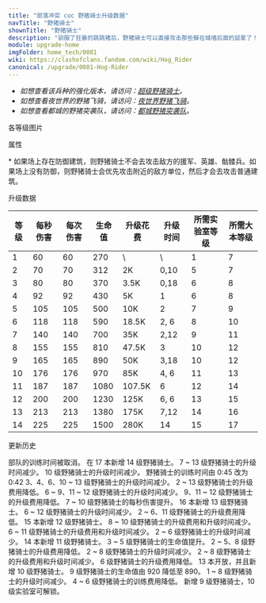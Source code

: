```yaml
---
title: "部落冲突 coc 野猪骑士升级数据"
navTitle: "野猪骑士"
shownTitle: "野猪骑士"
description: "驯服了狂暴的跳跳猪后，野猪骑士可以直接攻击那些躲在城墙后面的鼠辈了！有暗黑重油的滋养，这些勇士战无不胜！"
module: upgrade-home
imgFolder: home_tech/0081
wiki: https://clashofclans.fandom.com/wiki/Hog_Rider
canonical: /upgrade/0081-Hog-Rider
---
```


- *如想查看该兵种的强化版本，请访问：[超级野猪骑士](/upgrade/060f-Super-Hog-Rider)。*
- *如想查看夜世界的野猪飞骑，请访问：[夜世界野猪飞骑](/upgrade/100a-Hog-Glider)。*
- *如想查看都城的野猪突袭队，请访问：[都城野猪突袭队](/upgrade/200b-Hog-Raiders)。*

<UnitInfo :folder="$frontmatter.imgFolder" imgSrc="Hog_Rider_info.png" :imgAlt="$frontmatter.navTitle" :description="$frontmatter.description" />

<SmallTitle>各等级图片</SmallTitle>

<Panel>
    <UnitImgGroup :folder="$frontmatter.imgFolder">
        <UnitImg imgTitle="1 - 2 级" imgSrc="Hog_Rider1.png" />
        <UnitImg imgTitle="3 - 4 级" imgSrc="Hog_Rider3.png" />
        <UnitImg imgTitle="5 级" imgSrc="Hog_Rider5.png" />
        <UnitImg imgTitle="6 级" imgSrc="Hog_Rider6.png" />
        <UnitImg imgTitle="7 级" imgSrc="Hog_Rider7.png" />
        <UnitImg imgTitle="8 级" imgSrc="Hog_Rider8.png" />
        <UnitImg imgTitle="9 级" imgSrc="Hog_Rider9.png" />
        <UnitImg imgTitle="10 级" imgSrc="Hog_Rider10.png" />
        <UnitImg imgTitle="11 级" imgSrc="Hog_Rider11.png" />
        <UnitImg imgTitle="12 级" imgSrc="Hog_Rider12.png" />
        <UnitImg imgTitle="13 级" imgSrc="Hog_Rider13.png" />
        <UnitImg imgTitle="14 级" imgSrc="Hog_Rider14.png" />
    </UnitImgGroup>
</Panel>

<SmallTitle>属性</SmallTitle>

<UnitProperties>
    <UnitProperty pKey="攻击偏好" pValue="防御建筑<sup>*</sup>" />
    <UnitProperty pKey="伤害类型" pValue="单体伤害" />
    <UnitProperty pKey="攻击的目标" pValue="仅地面目标" />
    <UnitProperty pKey="占据人口" pValue="5" />
    <UnitProperty pKey="移动速度" pValue="3 格/秒" />
    <UnitProperty pKey="攻击速度" pValue="1 秒/次" />
    <UnitProperty pKey="攻击距离" pValue="0.6 格" />
    <UnitProperty pKey="所需暗黑训练营等级" pValue="2" />
    <UnitProperty pKey="所需大本等级" pValue="7" />
    <UnitProperty pKey="训练时间" pValue="无" trainingSystem="2025" />
</UnitProperties>

\* 如果场上存在防御建筑，则野猪骑士不会去攻击敌方的援军、英雄、骷髅兵。如果场上没有防御，则野猪骑士会优先攻击附近的敌方单位，然后才会去攻击普通建筑。

<SmallTitle>升级数据</SmallTitle>

<script setup>
const tableExtraInfo = [
    {
        "column": 4,
        "type": "cost",
        "gpClass": "research",
        "icon": "Dark_Elixir"
    },
    {
        "column": 5,
        "type": "time",
        "gpClass": "research"
    }
];
</script>

<UnitTable :tableExtraInfo="tableExtraInfo">

| 等级 |  每秒伤害 | 每次伤害 | 生命值 | 升级花费|  升级时间 |所需实验室等级|所需大本等级|
|  --- |    ---   |   ---   |   --- |    ---  |     ---   |     ---    |    ---    |
|   1  |     60   |    60   |   270 |      \  |     \     |      1     |     7     |
|   2  |     70   |    70   |   312 |     2K  |    0,10   |      5     |     7     |
|   3  |     80   |    80   |   370 |   3.5K  |    0,18   |      6     |     8     |
|   4  |     92   |    92   |   430 |     5K  |    1      |      6     |     8     |
|   5  |    105   |   105   |   500 |    10K  |    2      |      7     |     9     |
|   6  |    118   |   118   |   590 |  18.5K  |    2, 6   |      8     |    10     |
|   7  |    140   |   140   |   700 |    35K  |    2,12   |      9     |    11     |
|   8  |    155   |   155   |   810 |  47.5K  |    3      |     10     |    12     |
|   9  |    165   |   165   |   890 |    50K  |    3,18   |     10     |    12     |
|  10  |    176   |   176   |   970 |    85K  |    4, 6   |     11     |    13     |
|  11  |    187   |   187   |  1080 | 107.5K  |    6      |     12     |    14     |
|  12  |    200   |   200   |  1230 |   125K  |    6, 6   |     13     |    15     |
|  13  |    213   |   213   |  1380 |   175K  |    7,12   |     14     |    16     |
|  14  |    225   |   225   |  1500 |   280K  |    14     |     15     |    17     |
</UnitTable>

<SmallTitle>更新历史</SmallTitle>

<Timeline>
    <TimelineItem date="2025/03/27">
        <TimelineRow>部队的训练时间被取消。</TimelineRow>
    </TimelineItem>
    <TimelineItem date="2025/03/24">
        <TimelineRow>在 17 本新增 14 级野猪骑士。</TimelineRow>
        <TimelineRow>7 ~ 13 级野猪骑士的升级时间减少。</TimelineRow>
        <TimelineRow>10 级野猪骑士的升级时间减少。</TimelineRow>
    </TimelineItem>
    <TimelineItem date="2025/02/10">
        <TimelineRow>野猪骑士的训练时间由 0:45 改为 0:42</TimelineRow>
    </TimelineItem>
    <TimelineItem date="2024/11/25">
        <TimelineRow>3、4、6、10 ~ 13 级野猪骑士的升级时间减少。</TimelineRow>
        <TimelineRow>2 ~ 13 级野猪骑士的升级费用降低。</TimelineRow>
    </TimelineItem>
    <TimelineItem date="2024/06/18">
        <TimelineRow>6 ~ 9、11 ~ 12 级野猪骑士的升级时间减少。</TimelineRow>
        <TimelineRow>9、11 ~ 12 级野猪骑士的升级费用降低。</TimelineRow>
    </TimelineItem>
    <TimelineItem date="2024/06/03">
        <TimelineRow>7 ~ 10 级野猪骑士的每秒伤害提升。</TimelineRow>
    </TimelineItem>
    <TimelineItem date="2024/02/27">
        <TimelineRow>16 本新增 13 级野猪骑士。</TimelineRow>
    </TimelineItem>
    <TimelineItem date="2023/12/12">
        <TimelineRow>6 ~ 12 级野猪骑士的升级时间减少。</TimelineRow>
        <TimelineRow>2 ~ 6、11 级野猪骑士的升级费用降低。</TimelineRow>
    </TimelineItem>
    <TimelineItem date="2023/06/12">
        <TimelineRow>15 本新增 12 级野猪骑士。</TimelineRow>
        <TimelineRow>8 ~ 10 级野猪骑士的升级费用和升级时间减少。</TimelineRow>
    </TimelineItem>
    <TimelineItem date="2022/10/10">
        <TimelineRow>6 ~ 11 级野猪骑士的升级费用和升级时间减少。</TimelineRow>
    </TimelineItem>
    <TimelineItem date="2021/12/09">
        <TimelineRow>2 ~ 6 级野猪骑士的升级时间减少。</TimelineRow>
    </TimelineItem>
    <TimelineItem date="2021/09/27">
        <TimelineRow>14 本新增 11 级野猪骑士。</TimelineRow>
        <TimelineRow>3 ~ 5 级野猪骑士的生命值提升。</TimelineRow>
    </TimelineItem>
    <TimelineItem date="2021/04/12">
        <TimelineRow>2 ~ 5、8 级野猪骑士的升级费用降低。</TimelineRow>
        <TimelineRow>2 ~ 8 级野猪骑士的升级时间减少。</TimelineRow>
    </TimelineItem>
    <TimelineItem date="2020/10/12">
        <TimelineRow>2 ~ 8 级野猪骑士的升级费用和升级时间减少。</TimelineRow>
    </TimelineItem>
    <TimelineItem date="2020/03/30">
        <TimelineRow>6 级野猪骑士的升级费用降低。</TimelineRow>
    </TimelineItem>
    <TimelineItem date="2019/12/09">
        <TimelineRow>13 本开放，并且新增 10 级野猪骑士。</TimelineRow>
    </TimelineItem>
    <TimelineItem date="2019/09/11">
        <TimelineRow>9 级野猪骑士的生命值由 920 降低至 890。</TimelineRow>
    </TimelineItem>
    <TimelineItem date="2019/04/02">
        <TimelineRow>1 ~ 8 级野猪骑士的升级时间减少。</TimelineRow>
        <TimelineRow>4 ~ 6 级野猪骑士的训练费用降低。</TimelineRow>
        <TimelineRow>新增 9 级野猪骑士，10 级实验室可解锁。</TimelineRow>
    </TimelineItem>
    <TimelineItem :historyBottom="true" />
</Timeline>